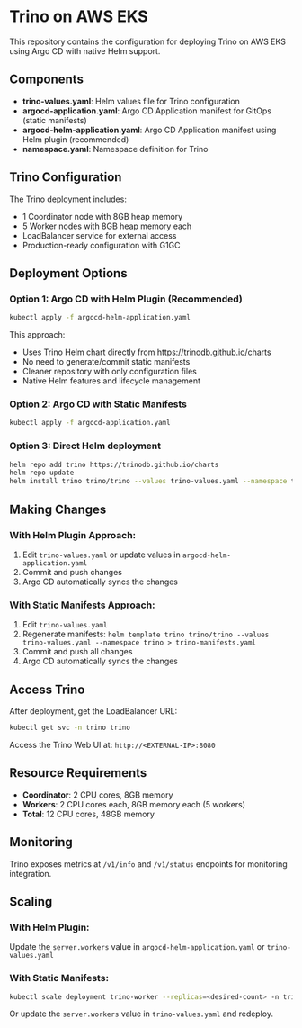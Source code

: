 # Trino on AWS EKS

This repository contains the configuration for deploying Trino on AWS EKS using Argo CD with native Helm support.

## Components

- **trino-values.yaml**: Helm values file for Trino configuration
- **argocd-application.yaml**: Argo CD Application manifest for GitOps (static manifests)
- **argocd-helm-application.yaml**: Argo CD Application manifest using Helm plugin (recommended)
- **namespace.yaml**: Namespace definition for Trino

## Trino Configuration

The Trino deployment includes:
- 1 Coordinator node with 8GB heap memory
- 5 Worker nodes with 8GB heap memory each
- LoadBalancer service for external access
- Production-ready configuration with G1GC

## Deployment Options

### Option 1: Argo CD with Helm Plugin (Recommended)
```bash
kubectl apply -f argocd-helm-application.yaml
```

This approach:
- Uses Trino Helm chart directly from https://trinodb.github.io/charts
- No need to generate/commit static manifests
- Cleaner repository with only configuration files
- Native Helm features and lifecycle management

### Option 2: Argo CD with Static Manifests
```bash
kubectl apply -f argocd-application.yaml
```

### Option 3: Direct Helm deployment
```bash
helm repo add trino https://trinodb.github.io/charts
helm repo update
helm install trino trino/trino --values trino-values.yaml --namespace trino --create-namespace
```

## Making Changes

### With Helm Plugin Approach:
1. Edit `trino-values.yaml` or update values in `argocd-helm-application.yaml`
2. Commit and push changes
3. Argo CD automatically syncs the changes

### With Static Manifests Approach:
1. Edit `trino-values.yaml`
2. Regenerate manifests: `helm template trino trino/trino --values trino-values.yaml --namespace trino > trino-manifests.yaml`
3. Commit and push all changes
4. Argo CD automatically syncs the changes

## Access Trino

After deployment, get the LoadBalancer URL:
```bash
kubectl get svc -n trino trino
```

Access the Trino Web UI at: `http://<EXTERNAL-IP>:8080`

## Resource Requirements

- **Coordinator**: 2 CPU cores, 8GB memory
- **Workers**: 2 CPU cores each, 8GB memory each (5 workers)
- **Total**: 12 CPU cores, 48GB memory

## Monitoring

Trino exposes metrics at `/v1/info` and `/v1/status` endpoints for monitoring integration.

## Scaling

### With Helm Plugin:
Update the `server.workers` value in `argocd-helm-application.yaml` or `trino-values.yaml`

### With Static Manifests:
```bash
kubectl scale deployment trino-worker --replicas=<desired-count> -n trino
```

Or update the `server.workers` value in `trino-values.yaml` and redeploy.
